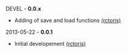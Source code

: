 DEVEL - **0.0.x**
 * Adding of save and load functions [(rctoris)](https://github.com/rctoris/)

2013-05-22 - **0.0.1**
 * Initial developement [(rctoris)](https://github.com/rctoris/)
